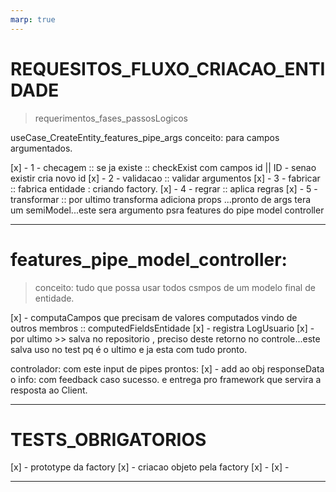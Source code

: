 ```yaml
---
marp: true
---
```


# REQUESITOS_FLUXO_CRIACAO_ENTIDADE
> requerimentos_fases_passosLogicos
>
useCase_CreateEntity_features_pipe_args
conceito: para campos argumentados.

[x] - 1 - checagem ::  se ja existe :: checkExist com campos id || ID - senao existir cria novo id
[x] - 2 - validacao :: validar argumentos
[x] - 3 - fabricar :: fabrica entidade : criando factory.
[x] - 4 - regrar :: aplica regras
[x] - 5 - transformar :: por ultimo transforma adiciona props ...pronto de args tera um semiModel...este sera argumento psra features do pipe model controller


---

# features_pipe_model_controller:
> conceito: tudo que possa usar todos csmpos de um modelo final de entidade.

[x] - computaCampos que precisam de valores computados vindo de outros membros :: computedFieldsEntidade
[x] - registra LogUsuario
[x] - por ultimo >> salva no repositorio , preciso deste retorno no controle...este salva uso no test pq é o ultimo e ja esta com tudo pronto.

controlador: com este input de pipes prontos:
[x] - add ao obj responseData o info: com feedback caso sucesso. e entrega pro framework que servira a resposta ao Client.

---

# TESTS_OBRIGATORIOS
[x] - prototype da factory
[x] - criacao objeto pela factory
[x] -
[x] -

---


